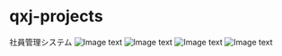 # qxj-projects
社員管理システム
![Image text](https://github.com/your_github/address/blob/master/image/1.png)
![Image text](https://github.com/your_github/address/blob/master/image/1.png)
![Image text](https://github.com/your_github/address/blob/master/image/1.png)
![Image text](https://github.com/your_github/address/blob/master/image/1.png)
